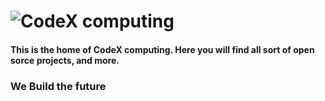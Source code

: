 # ![CodeX computing](https://user-images.githubusercontent.com/25227022/183262802-895c0a36-cd4d-46ec-a2ab-bf70b9b6010c.png)

#### This is the home of CodeX computing. Here you will find all sort of open sorce projects, and more. 
### We Build the future

<!--

**Here are some ideas to get you started:**

🙋‍♀️ A short introduction - what is your organization all about?
🌈 Contribution guidelines - how can the community get involved?
👩‍💻 Useful resources - where can the community find your docs? Is there anything else the community should know?
🍿 Fun facts - what does your team eat for breakfast?
🧙 Remember, you can do mighty things with the power of [Markdown](https://docs.github.com/github/writing-on-github/getting-started-with-writing-and-formatting-on-github/basic-writing-and-formatting-syntax)
-->
